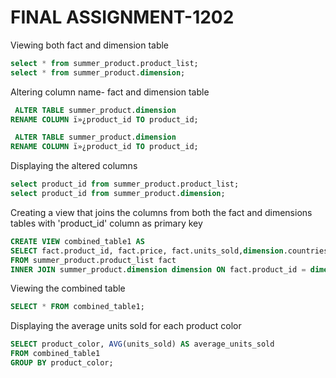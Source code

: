 # FINAL ASSIGNMENT-1202
Viewing both fact and dimension table
```sql
select * from summer_product.product_list;
select * from summer_product.dimension;
```

Altering column name- fact and dimension table 
```sql
 ALTER TABLE summer_product.dimension
RENAME COLUMN ï»¿product_id TO product_id;

 ALTER TABLE summer_product.dimension
RENAME COLUMN ï»¿product_id TO product_id;
```

Displaying the altered columns
```sql
select product_id from summer_product.product_list;
select product_id from summer_product.dimension;
```

Creating a view that joins the columns from both the fact and dimensions tables with 'product_id' column as primary key
```sql
CREATE VIEW combined_table1 AS
SELECT fact.product_id, fact.price, fact.units_sold,dimension.countries_shipped_to, dimension.product_color
FROM summer_product.product_list fact
INNER JOIN summer_product.dimension dimension ON fact.product_id = dimension.product_id;
```
Viewing the combined table
```sql
SELECT * FROM combined_table1;
```

Displaying the average units sold for each product color 
```sql
SELECT product_color, AVG(units_sold) AS average_units_sold
FROM combined_table1
GROUP BY product_color;
```
